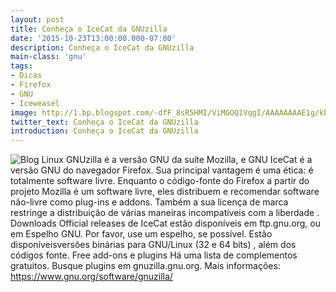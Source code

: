 ```yaml
---
layout: post
title: Conheça o IceCat da GNUzilla
date: '2015-10-23T13:00:00.000-07:00'
description: Conheça o IceCat da GNUzilla
main-class: 'gnu'
tags:
- Dicas
- Firefox
- GNU
- Iceweasel
image: http://1.bp.blogspot.com/-dfF_8sR5HMI/ViMGOQ1VqgI/AAAAAAAAE1g/kbMiNVTkXsE/s72-c/icecat.png
twitter_text: Conheça o IceCat da GNUzilla
introduction: Conheça o IceCat da GNUzilla
---
```

![Blog Linux](http://1.bp.blogspot.com/-dfF_8sR5HMI/ViMGOQ1VqgI/AAAAAAAAE1g/kbMiNVTkXsE/s320/icecat.png "Blog Linux")
GNUzilla é a versão GNU da suíte Mozilla, e GNU IceCat é a versão GNU do navegador Firefox. Sua principal vantagem é uma ética: é totalmente software livre. Enquanto o código-fonte do Firefox a partir do projeto Mozilla é um software livre, eles distribuem e recomendar software não-livre como plug-ins e addons. Também a sua licença de marca restringe a distribuição de várias maneiras incompatíveis com a liberdade .
Downloads
Official releases de IceCat estão disponíveis em ftp.gnu.org, ou em Espelho GNU. Por favor, use um espelho, se possível. Estão disponíveisversões binárias para GNU/Linux (32 e 64 bits) , além dos códigos fonte.
Free add-ons e plugins
Há uma lista de complementos gratuitos. Busque plugins em gnuzilla.gnu.org.
Mais informações:
https://www.gnu.org/software/gnuzilla/
